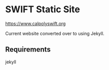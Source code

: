 # SWIFT Static Site
https://www.calpolyswift.org

Current website converted over to using Jekyll.

## Requirements
jekyll
